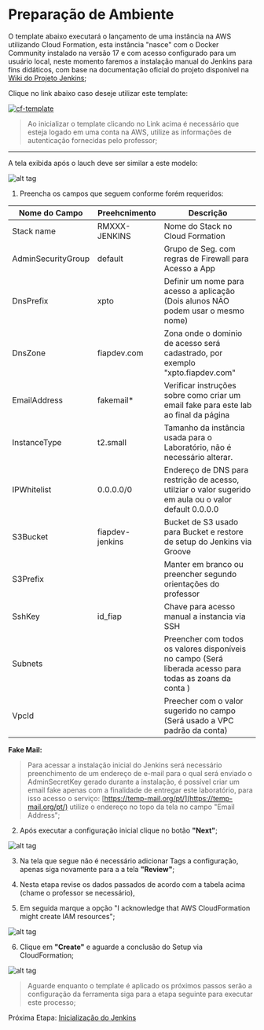 # Preparação de Ambiente

O template abaixo executará o lançamento de uma instância na AWS utilizando Cloud Formation, esta instância "nasce" com o Docker Community instalado na versão 17 e com acesso configurado para um usuário local, neste momento faremos a instalação manual do Jenkins para fins didáticos, com base na documentação oficial do projeto disponível na [Wiki do Projeto Jenkins](https://wiki.jenkins.io/display/JENKINS/Installing+Jenkins+on+Red+Hat+distributions);


Clique no link abaixo caso deseje utilizar este template:

[![cf-template](https://s3.amazonaws.com/cloudformation-examples/cloudformation-launch-stack.png)](https://console.aws.amazon.com/cloudformation/home?region=us-east-1#/stacks/new?stackName=Jenkins&templateURL=https://s3.us-east-2.amazonaws.com/cf-templates-fiaplabs/jenkinsmachine-lab-aws-tmpl.json)


> Ao inicializar o template clicando no Link acima é necessário que esteja logado em uma conta na AWS, utilize as informações de autenticação fornecidas pelo professor;

---

A tela exibida após o lauch deve ser similar a este modelo:

![alt tag](https://github.com/fiapsecdevops/classroom/raw/master/labs/images/1.2.2-jenkins.png)


1. Preencha os campos que seguem conforme forém requeridos:

| Nome do Campo      | Preehcnimento    | Descrição |
|--------------------|------------------|-----------|
| Stack name         | RMXXX-JENKINS  | Nome do Stack no Cloud Formation                       |
| AdminSecurityGroup | default          | Grupo de Seg. com regras de Firewall para Acesso a App |
| DnsPrefix          | xpto             | Definir um nome para acesso a aplicação (Dois alunos NÃO podem usar o mesmo nome)    |
| DnsZone            | fiapdev.com      | Zona onde o dominio de acesso será cadastrado, por exemplo  "xpto.fiapdev.com"       |
| EmailAddress       | fakemail*        | Verificar instruções sobre como criar um email fake para este lab ao final da página |
| InstanceType       | t2.small         | Tamanho da instância usada para o Laboratório, não é necessário alterar.             |
| IPWhitelist        | 0.0.0.0/0        | Endereço de DNS para restrição de acesso, utilziar o valor sugerido em aula ou o valor default 0.0.0.0   |
| S3Bucket           | fiapdev-jenkins  | Bucket de S3 usado para Bucket e restore de setup do Jenkins via Groove                                  |
| S3Prefix           |                  | Manter em branco ou preencher segundo orientações do professor                                           |
| SshKey             | id_fiap          | Chave para acesso manual a instancia via SSH                                                             |
| Subnets            |                  | Preencher com todos os valores disponíveis no campo (Será liberada acesso para todas as zoans da conta ) |
| VpcId              |                  | Preecher com o valor sugerido no campo (Será usado a VPC padrão da conta)                                |

**Fake Mail:**

> Para acessar a instalação inicial do Jenkins será necessário preenchimento de um endereço de e-mail para o qual será enviado o AdminSecretKey gerado durante a instalação, é possível criar um email fake apenas com a finalidade de entregar este laboratório, para isso acesso o serviço: [https://temp-mail.org/pt/](https://temp-mail.org/pt/) utilize o endereço no topo da tela no campo "Email Address";

2. Após executar a configuração inicial clique no botão **"Next"**;

![alt tag](https://github.com/fiapsecdevops/classroom/raw/master/labs/images/1.2.3-jenkins.png)


3. Na tela que segue não é necessário adicionar Tags a configuração, apenas siga novamente para a a tela **"Review"**;

4. Nesta etapa revise os dados passados de acordo com a tabela acima (chame o professor se necessário),

5. Em seguida marque a opção "I acknowledge that AWS CloudFormation might create IAM resources";

![alt tag](https://github.com/fiapsecdevops/classroom/raw/master/labs/images/1.2.4-jenkins.png)

6. Clique em **"Create"** e aguarde a conclusão do Setup via CloudFormation;

![alt tag](https://github.com/fiapsecdevops/classroom/raw/master/labs/images/1.2.5-jenkins.png)

> Aguarde enquanto o template é aplicado os próximos passos serão a configuração da ferramenta siga para a etapa seguinte para executar este processo;

Próxima Etapa: [Inicialização do Jenkins](https://github.com/fiapsecdevops/classroom/blob/master/labs/jenkins/02-setup-jenkins.md)
